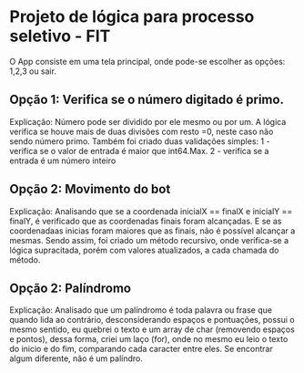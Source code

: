 # Projeto de lógica para processo seletivo - FIT

O App consiste em uma tela principal, onde pode-se escolher as opções: 1,2,3 ou sair.

## Opção 1: Verifica se o número digitado é primo.

Explicação: 
Número pode ser dividido por ele mesmo ou por um. A lógica verifica se houve mais de duas divisões com resto =0, neste caso não sendo número primo. 
Também foi criado duas validações simples:
1 - verifica se o valor de entrada é maior que int64.Max.
2 - verifica se a entrada é um número inteiro

## Opção 2: Movimento do bot

Explicação: 
Analisando que se a coordenada inicialX == finalX e inicialY == finalY, é verificado que as coordenadas finais foram alcançadas. E se as coordenadaas inicias foram maiores que as finais, não é possível alcançar a mesmas. Sendo assim, foi criado um método recursivo, onde verifica-se a lógica supracitada, porém com valores atualizados, a cada chamada do método.

## Opção 2: Palíndromo

Explicação: 
Analisado que um palíndromo é toda palavra ou frase que quando lida ao contrário, desconsiderando espaços e pontuações, possui o mesmo sentido, eu quebrei o texto e um array de char (removendo espaços e pontos), dessa forma, criei um laço (for), onde no mesmo eu leio o texto do inicio e do fim, comparando cada caracter entre eles. Se encontrar algum diferente, não é um palíndro.
